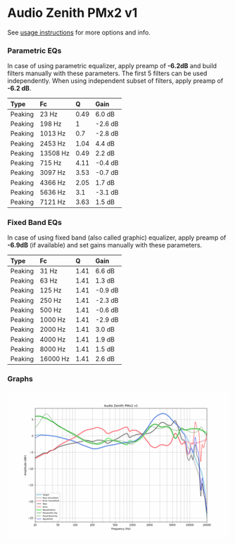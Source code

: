 # Audio Zenith PMx2 v1
See [usage instructions](https://github.com/jaakkopasanen/AutoEq#usage) for more options and info.

### Parametric EQs
In case of using parametric equalizer, apply preamp of **-6.2dB** and build filters manually
with these parameters. The first 5 filters can be used independently.
When using independent subset of filters, apply preamp of **-6.2 dB**.

| Type    | Fc       |    Q | Gain    |
|:--------|:---------|:-----|:--------|
| Peaking | 23 Hz    | 0.49 | 6.0 dB  |
| Peaking | 198 Hz   | 1    | -2.6 dB |
| Peaking | 1013 Hz  | 0.7  | -2.8 dB |
| Peaking | 2453 Hz  | 1.04 | 4.4 dB  |
| Peaking | 13508 Hz | 0.49 | 2.2 dB  |
| Peaking | 715 Hz   | 4.11 | -0.4 dB |
| Peaking | 3097 Hz  | 3.53 | -0.7 dB |
| Peaking | 4366 Hz  | 2.05 | 1.7 dB  |
| Peaking | 5636 Hz  | 3.1  | -3.1 dB |
| Peaking | 7121 Hz  | 3.63 | 1.5 dB  |

### Fixed Band EQs
In case of using fixed band (also called graphic) equalizer, apply preamp of **-6.9dB**
(if available) and set gains manually with these parameters.

| Type    | Fc       |    Q | Gain    |
|:--------|:---------|:-----|:--------|
| Peaking | 31 Hz    | 1.41 | 6.6 dB  |
| Peaking | 63 Hz    | 1.41 | 1.3 dB  |
| Peaking | 125 Hz   | 1.41 | -0.9 dB |
| Peaking | 250 Hz   | 1.41 | -2.3 dB |
| Peaking | 500 Hz   | 1.41 | -0.6 dB |
| Peaking | 1000 Hz  | 1.41 | -2.9 dB |
| Peaking | 2000 Hz  | 1.41 | 3.0 dB  |
| Peaking | 4000 Hz  | 1.41 | 1.9 dB  |
| Peaking | 8000 Hz  | 1.41 | 1.5 dB  |
| Peaking | 16000 Hz | 1.41 | 2.6 dB  |

### Graphs
![](./Audio%20Zenith%20PMx2%20v1.png)